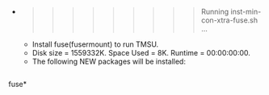 * >>>>>>>>> Running inst-min-con-xtra-fuse.sh ...
  * Install fuse(fusermount) to run TMSU.
  * Disk size = 1559332K. Space Used = 8K. Runtime = 00:00:00:00.
  * The following NEW packages will be installed:
  ```bash
fuse*
  ```
